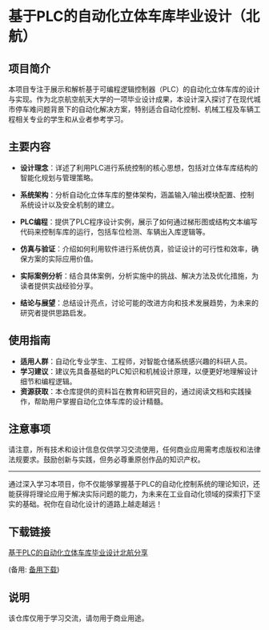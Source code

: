 # 基于PLC的自动化立体车库毕业设计（北航）

## 项目简介

本项目专注于展示和解析基于可编程逻辑控制器（PLC）的自动化立体车库的设计与实现。作为北京航空航天大学的一项毕业设计成果，本设计深入探讨了在现代城市停车难问题背景下的自动化解决方案，特别适合自动化控制、机械工程及车辆工程相关专业的学生和从业者参考学习。

## 主要内容

- **设计理念**：详述了利用PLC进行系统控制的核心思想，包括对立体车库结构的智能化规划与管理策略。
  
- **系统架构**：分析自动化立体车库的整体架构，涵盖输入/输出模块配置、控制系统设计以及安全机制的建立。

- **PLC编程**：提供了PLC程序设计实例，展示了如何通过梯形图或结构文本编写代码来控制车库的运行，包括车位检测、车辆出入库逻辑等。

- **仿真与验证**：介绍如何利用软件进行系统仿真，验证设计的可行性和效率，确保方案的实际应用价值。

- **实际案例分析**：结合具体案例，分析实施中的挑战、解决方法及优化措施，为读者提供实战经验分享。

- **结论与展望**：总结设计亮点，讨论可能的改进方向和技术发展趋势，为未来的研究者提供思路启发。

## 使用指南

- **适用人群**：自动化专业学生、工程师，对智能仓储系统感兴趣的科研人员。
- **学习建议**：建议先具备基础的PLC知识和机械设计原理，以便更好地理解设计细节和编程逻辑。
- **资源获取**：本仓库提供的资料旨在教育和研究目的，通过阅读文档和实践操作，帮助用户掌握自动化立体车库的设计精髓。

## 注意事项

请注意，所有技术和设计信息仅供学习交流使用，任何商业应用需考虑版权和法律法规要求。鼓励创新与实践，但务必尊重原创作品的知识产权。

---

通过深入学习本项目，你不仅能够掌握基于PLC的自动化控制系统的理论知识，还能获得将理论应用于解决实际问题的能力，为未来在工业自动化领域的探索打下坚实的基础。祝你在自动化设计的道路上越走越远！

## 下载链接
[基于PLC的自动化立体车库毕业设计北航分享](https://pan.quark.cn/s/5362b0e1bc3f) 

(备用: [备用下载](https://pan.baidu.com/s/1tl1y9Y2xZvu09hshLd3WYA?pwd=1234))

## 说明

该仓库仅用于学习交流，请勿用于商业用途。
